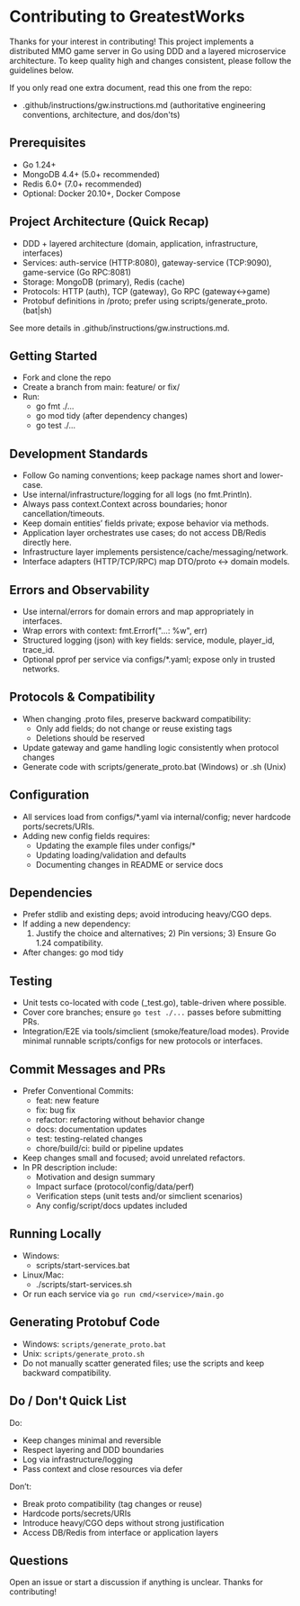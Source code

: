 # Contributing to GreatestWorks

Thanks for your interest in contributing! This project implements a distributed MMO game server in Go using DDD and a layered microservice architecture. To keep quality high and changes consistent, please follow the guidelines below.

If you only read one extra document, read this one from the repo:
- .github/instructions/gw.instructions.md (authoritative engineering conventions, architecture, and dos/don'ts)

## Prerequisites
- Go 1.24+
- MongoDB 4.4+ (5.0+ recommended)
- Redis 6.0+ (7.0+ recommended)
- Optional: Docker 20.10+, Docker Compose

## Project Architecture (Quick Recap)
- DDD + layered architecture (domain, application, infrastructure, interfaces)
- Services: auth-service (HTTP:8080), gateway-service (TCP:9090), game-service (Go RPC:8081)
- Storage: MongoDB (primary), Redis (cache)
- Protocols: HTTP (auth), TCP (gateway), Go RPC (gateway↔game)
- Protobuf definitions in /proto; prefer using scripts/generate_proto.(bat|sh)

See more details in .github/instructions/gw.instructions.md.

## Getting Started
- Fork and clone the repo
- Create a branch from main: feature/<short-name> or fix/<short-name>
- Run:
  - go fmt ./...
  - go mod tidy (after dependency changes)
  - go test ./...

## Development Standards
- Follow Go naming conventions; keep package names short and lower-case.
- Use internal/infrastructure/logging for all logs (no fmt.Println).
- Always pass context.Context across boundaries; honor cancellation/timeouts.
- Keep domain entities’ fields private; expose behavior via methods.
- Application layer orchestrates use cases; do not access DB/Redis directly here.
- Infrastructure layer implements persistence/cache/messaging/network.
- Interface adapters (HTTP/TCP/RPC) map DTO/proto <-> domain models.

## Errors and Observability
- Use internal/errors for domain errors and map appropriately in interfaces.
- Wrap errors with context: fmt.Errorf("...: %w", err)
- Structured logging (json) with key fields: service, module, player_id, trace_id.
- Optional pprof per service via configs/*.yaml; expose only in trusted networks.

## Protocols & Compatibility
- When changing .proto files, preserve backward compatibility:
  - Only add fields; do not change or reuse existing tags
  - Deletions should be reserved
- Update gateway and game handling logic consistently when protocol changes
- Generate code with scripts/generate_proto.bat (Windows) or .sh (Unix)

## Configuration
- All services load from configs/*.yaml via internal/config; never hardcode ports/secrets/URIs.
- Adding new config fields requires:
  - Updating the example files under configs/*
  - Updating loading/validation and defaults
  - Documenting changes in README or service docs

## Dependencies
- Prefer stdlib and existing deps; avoid introducing heavy/CGO deps.
- If adding a new dependency:
  1) Justify the choice and alternatives; 2) Pin versions; 3) Ensure Go 1.24 compatibility.
- After changes: go mod tidy

## Testing
- Unit tests co-located with code (_test.go), table-driven where possible.
- Cover core branches; ensure `go test ./...` passes before submitting PRs.
- Integration/E2E via tools/simclient (smoke/feature/load modes). Provide minimal runnable scripts/configs for new protocols or interfaces.

## Commit Messages and PRs
- Prefer Conventional Commits:
  - feat: new feature
  - fix: bug fix
  - refactor: refactoring without behavior change
  - docs: documentation updates
  - test: testing-related changes
  - chore/build/ci: build or pipeline updates
- Keep changes small and focused; avoid unrelated refactors.
- In PR description include:
  - Motivation and design summary
  - Impact surface (protocol/config/data/perf)
  - Verification steps (unit tests and/or simclient scenarios)
  - Any config/script/docs updates included

## Running Locally
- Windows:
  - scripts/start-services.bat
- Linux/Mac:
  - ./scripts/start-services.sh
- Or run each service via `go run cmd/<service>/main.go`

## Generating Protobuf Code
- Windows: `scripts/generate_proto.bat`
- Unix: `scripts/generate_proto.sh`
- Do not manually scatter generated files; use the scripts and keep backward compatibility.

## Do / Don't Quick List
Do:
- Keep changes minimal and reversible
- Respect layering and DDD boundaries
- Log via infrastructure/logging
- Pass context and close resources via defer

Don’t:
- Break proto compatibility (tag changes or reuse)
- Hardcode ports/secrets/URIs
- Introduce heavy/CGO deps without strong justification
- Access DB/Redis from interface or application layers

## Questions
Open an issue or start a discussion if anything is unclear. Thanks for contributing!
